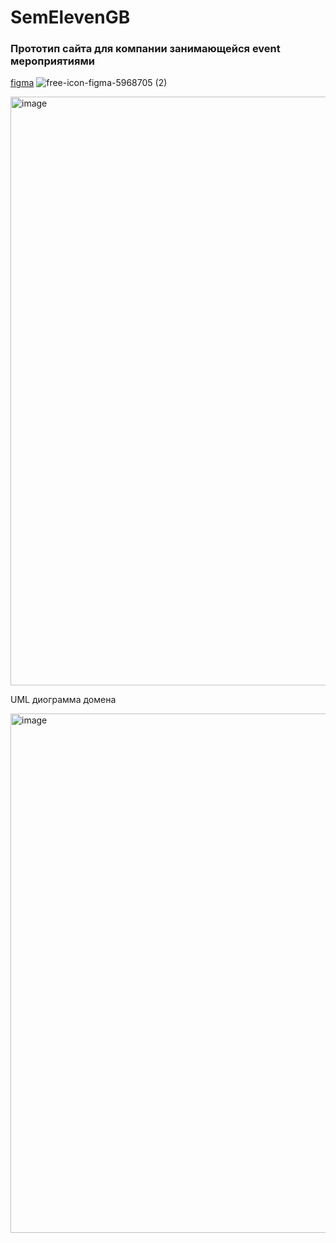 # SemElevenGB

### Прототип сайта для компании занимающейся event мероприятиями

[figma](https://www.figma.com/file/q9ao12U2GzIp8kWBwKniVy/Untitled?type=design&node-id=0%3A1&mode=design&t=VUYgiaDJqYGh4ozW-1) ![free-icon-figma-5968705 (2)](https://github.com/ScherbakovM/SemElevenGB/assets/109952823/fff2053b-7a75-4b97-95e1-2088e84f5a5b)




<img width="942" alt="image" src="https://github.com/ScherbakovM/SemElevenGB/assets/109952823/94af8820-8544-406d-b59b-f025abe9d804">


UML диограмма домена

<img width="831" alt="image" src="https://github.com/ScherbakovM/SemElevenGB/assets/109952823/2470c68f-4b8f-4e00-9105-ecef137def22">
